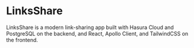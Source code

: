 # LinksShare
LinksShare is a modern link-sharing app built with Hasura Cloud and PostgreSQL on the backend, and React, Apollo Client, and TailwindCSS on the frontend.

